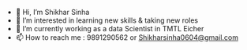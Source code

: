 - 👋 Hi, I’m Shikhar Sinha
- 👀 I’m interested in learning new skills & taking new roles 
- 🌱 I’m currently working as a data Scientist in TMTL Eicher 
- 📫 How to reach me : 9891290562 or Shikharsinha0604@gmail.com
